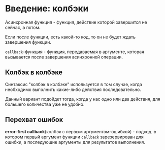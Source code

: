 # Введение: колбэки

Асинхронная функция - функция, действие которой завершится не сейчас, а потом.

Если после функции, есть какой-то код, то он не будет ждать завершения функции.

`callback`-функция - функция, передаваемая в аргументе, которая вызывается после завершения асинхронной операции.

## Колбэк в колбэке

Синтаксис "колбэк в колбэке" используется в том случае, когда необходимо выполнить какие-либо действия последовательно.

Данный вариант подойдет тогда, когда у нас одно или два действия, для большего количества уже не удобно.


## Перехват ошибок

**error-first callback**(колбэк с первым аргументом-ошибкой) - подход, в котором первый аргумент функции `callback` зарезервирован для ошибки, а последующие аргументы для результатов выполнения.


